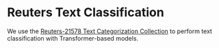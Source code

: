# Reuters Text Classification

We use the [Reuters-21578 Text Categorization Collection](https://kdd.ics.uci.edu/databases/reuters21578/reuters21578.html) to perform text classification with Transformer-based models.